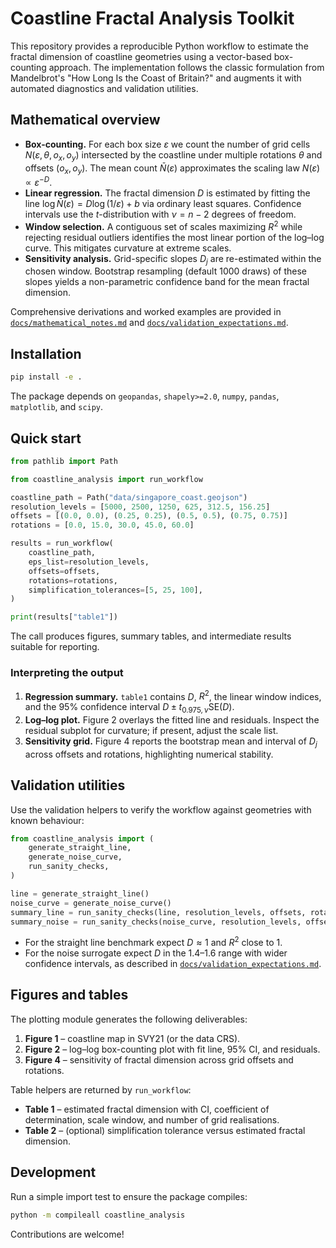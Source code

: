 # Coastline Fractal Analysis Toolkit

This repository provides a reproducible Python workflow to estimate the fractal dimension of coastline geometries using a vector-based box-counting approach. The implementation follows the classic formulation from Mandelbrot's "How Long Is the Coast of Britain?" and augments it with automated diagnostics and validation utilities.

## Mathematical overview

- **Box-counting.** For each box size $\varepsilon$ we count the number of grid cells $N(\varepsilon, \theta, o_x, o_y)$ intersected by the coastline under multiple rotations $\theta$ and offsets $(o_x, o_y)$. The mean count $\bar{N}(\varepsilon)$ approximates the scaling law $N(\varepsilon) \propto \varepsilon^{-D}$.
- **Linear regression.** The fractal dimension $D$ is estimated by fitting the line $\log \bar{N}(\varepsilon) = D \log(1/\varepsilon) + b$ via ordinary least squares. Confidence intervals use the $t$-distribution with $\nu = n-2$ degrees of freedom.
- **Window selection.** A contiguous set of scales maximizing $R^2$ while rejecting residual outliers identifies the most linear portion of the log–log curve. This mitigates curvature at extreme scales.
- **Sensitivity analysis.** Grid-specific slopes $D_j$ are re-estimated within the chosen window. Bootstrap resampling (default 1000 draws) of these slopes yields a non-parametric confidence band for the mean fractal dimension.

Comprehensive derivations and worked examples are provided in [`docs/mathematical_notes.md`](docs/mathematical_notes.md) and [`docs/validation_expectations.md`](docs/validation_expectations.md).

## Installation

```bash
pip install -e .
```

The package depends on `geopandas`, `shapely>=2.0`, `numpy`, `pandas`, `matplotlib`, and `scipy`.

## Quick start

```python
from pathlib import Path

from coastline_analysis import run_workflow

coastline_path = Path("data/singapore_coast.geojson")
resolution_levels = [5000, 2500, 1250, 625, 312.5, 156.25]
offsets = [(0.0, 0.0), (0.25, 0.25), (0.5, 0.5), (0.75, 0.75)]
rotations = [0.0, 15.0, 30.0, 45.0, 60.0]

results = run_workflow(
    coastline_path,
    eps_list=resolution_levels,
    offsets=offsets,
    rotations=rotations,
    simplification_tolerances=[5, 25, 100],
)

print(results["table1"])
```

The call produces figures, summary tables, and intermediate results suitable for reporting.

### Interpreting the output

1. **Regression summary.** `table1` contains $D$, $R^2$, the linear window indices, and the 95% confidence interval $D \pm t_{0.975,\,\nu}\mathrm{SE}(D)$.
2. **Log–log plot.** Figure 2 overlays the fitted line and residuals. Inspect the residual subplot for curvature; if present, adjust the scale list.
3. **Sensitivity grid.** Figure 4 reports the bootstrap mean and interval of $D_j$ across offsets and rotations, highlighting numerical stability.

## Validation utilities

Use the validation helpers to verify the workflow against geometries with known behaviour:

```python
from coastline_analysis import (
    generate_straight_line,
    generate_noise_curve,
    run_sanity_checks,
)

line = generate_straight_line()
noise_curve = generate_noise_curve()
summary_line = run_sanity_checks(line, resolution_levels, offsets, rotations)
summary_noise = run_sanity_checks(noise_curve, resolution_levels, offsets, rotations)
```

- For the straight line benchmark expect $D \approx 1$ and $R^2$ close to 1.
- For the noise surrogate expect $D$ in the 1.4–1.6 range with wider confidence intervals, as described in [`docs/validation_expectations.md`](docs/validation_expectations.md).

## Figures and tables

The plotting module generates the following deliverables:

1. **Figure 1** – coastline map in SVY21 (or the data CRS).
2. **Figure 2** – log–log box-counting plot with fit line, 95% CI, and residuals.
3. **Figure 4** – sensitivity of fractal dimension across grid offsets and rotations.

Table helpers are returned by `run_workflow`:

- **Table 1** – estimated fractal dimension with CI, coefficient of determination, scale window, and number of grid realisations.
- **Table 2** – (optional) simplification tolerance versus estimated fractal dimension.

## Development

Run a simple import test to ensure the package compiles:

```bash
python -m compileall coastline_analysis
```

Contributions are welcome!
